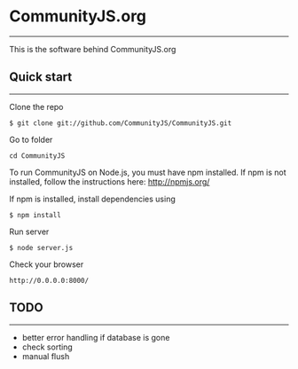# CommunityJS.org
-----------
This is the software behind CommunityJS.org


## Quick start
-----------

Clone the repo

```
$ git clone git://github.com/CommunityJS/CommunityJS.git
```

Go to folder

```
cd CommunityJS
```

To run CommunityJS on Node.js, you must have npm installed. If npm is not installed, follow the instructions here: http://npmjs.org/


If npm is installed, install dependencies using

```
$ npm install
```

Run server

```
$ node server.js
```

Check your browser

```
http://0.0.0.0:8000/
```

## TODO
-----------
- better error handling if database is gone
- check sorting
- manual flush